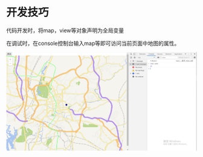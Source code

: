 # 开发技巧

代码开发时，将map，view等对象声明为全局变量

在调试时，在console控制台输入map等即可访问当前页面中地图的属性。

![](../.gitbook/assets/image%20%287%29.png)



